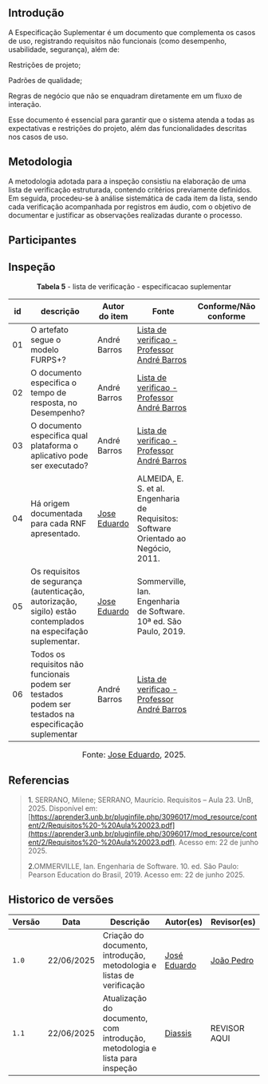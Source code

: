 ## Introdução 
A Especificação Suplementar é um documento que complementa os casos de uso, registrando requisitos não funcionais (como desempenho, usabilidade, segurança), além de:

Restrições de projeto;

Padrões de qualidade;

Regras de negócio que não se enquadram diretamente em um fluxo de interação.

Esse documento é essencial para garantir que o sistema atenda a todas as expectativas e restrições do projeto, além das funcionalidades descritas nos casos de uso.

## Metodologia 
A metodologia adotada para a inspeção consistiu na elaboração de uma lista de verificação estruturada, contendo critérios previamente definidos. Em seguida, procedeu-se à análise sistemática de cada item da lista, sendo cada verificação acompanhada por registros em áudio, com o objetivo de documentar e justificar as observações realizadas durante o processo.

## Participantes 


## Inspeção 

<p style="text-align: center"><b>Tabela 5</b> - lista de verificação - especificacao suplementar</p>

| id    | descrição                                                                                    | Autor do item      | Fonte                                                                                  | Conforme/Não conforme |
| ----- | -------------------------------------------------------------------------------------------- | ------------------ | -------------------------------------------------------------------------------------- | --------------------- |
| 01 | O artefato segue o modelo FURPS+?     | André Barros | [Lista de verificao - Professor André Barros]() |   |
| 02 | O documento especifica o tempo de resposta, no Desempenho?     | André Barros | [Lista de verificao - Professor André Barros]() | | 
| 03 |  O documento especifica qual plataforma o aplicativo pode ser executado?      | André Barros | [Lista de verificao - Professor André Barros]() | |
| 04 | Há origem documentada para cada RNF apresentado.    | [Jose Eduardo](https://github.com/jevprado) | ALMEIDA, E. S. et al. Engenharia de Requisitos: Software Orientado ao Negócio, 2011. |      |
| 05 | Os requisitos de segurança (autenticação, autorização, sigilo) estão contemplados na especifação suplementar.    | [Jose Eduardo](https://github.com/jevprado) | Sommerville, Ian. Engenharia de Software. 10ª ed. São Paulo, 2019. |      |
| 06 |  Todos os requisitos não funcionais podem ser testados podem ser testados na especificação suplementar  | André Barros | [Lista de verificao - Professor André Barros]() |   |

<font size="3"><p style="text-align: center">Fonte: [Jose Eduardo](https://github.com/jevprado), 2025.</p></font>

## Referencias 

> <a>1.</a> SERRANO, Milene; SERRANO, Maurício. Requisitos – Aula 23. UnB, 2025. Disponível em: [https://aprender3.unb.br/pluginfile.php/3096017/mod_resource/content/2/Requisitos%20-%20Aula%20023.pdf](https://aprender3.unb.br/pluginfile.php/3096017/mod_resource/content/2/Requisitos%20-%20Aula%20023.pdf). Acesso em: 22 de junho 2025.
>
><a>2.</a>OMMERVILLE, Ian. Engenharia de Software. 10. ed. São Paulo: Pearson Education do Brasil, 2019. Acesso em: 22 de junho 2025.
>

## Historico de versões

| Versão | Data       | Descrição                                      | Autor(es)                                      | Revisor(es)                                    |
| ------ | ---------- | ---------------------------------------------- | ---------------------------------------------- | ---------------------------------------------- |
| `1.0`   | 22/06/2025 | Criação do documento, introdução, metodologia e listas de verificação | [José Eduardo](https://github.com/jevprado)    | [João Pedro](https://github.com/JpRodrigues2) |
| `1.1`   | 22/06/2025 | Atualização do documento, com introdução, metodologia e lista para inspeção | [Diassis](https://github.com/Diaxiz)    | REVISOR AQUI |